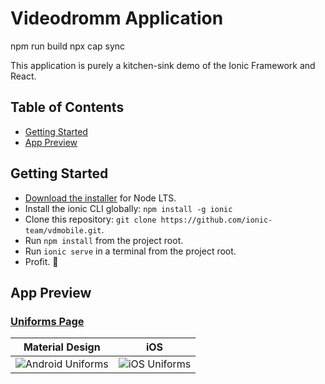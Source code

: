 # Videodromm Application
<application android:usesCleartextTraffic="true" />
npm run build
npx cap sync

This application is purely a kitchen-sink demo of the Ionic Framework and React.

## Table of Contents
- [Getting Started](#getting-started)
- [App Preview](#app-preview)

## Getting Started

* [Download the installer](https://nodejs.org/) for Node LTS.
* Install the ionic CLI globally: `npm install -g ionic`
* Clone this repository: `git clone https://github.com/ionic-team/vdmobile.git`.
* Run `npm install` from the project root.
* Run `ionic serve` in a terminal from the project root.
* Profit. :tada:

## App Preview

### [Uniforms Page](https://github.com/ionic-team/ionic-conference-app/blob/master/src/app/pages/uniform-list/uniform-list.html)

| Material Design  | iOS  |
| -----------------| -----|
| ![Android Uniforms](/resources/screenshots/android-uniforms.png) | ![iOS Uniforms](/resources/screenshots/ios-uniforms.png) |
